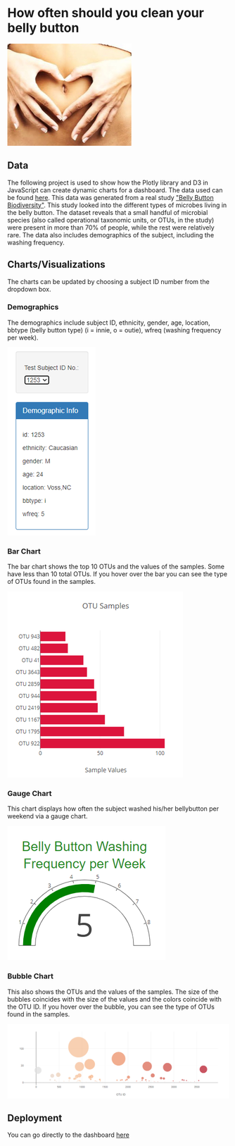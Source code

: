 # How often should you clean your belly button

![bellybutton pic](static/images/belly%20button%20pic.PNG)

## Data
The following project is used to show how the Plotly library and D3 in JavaScript can create dynamic charts for a dashboard. The data used can be found [here](samples.json). This data was generated from a real study ["Belly Button Biodiversity"](http://robdunnlab.com/projects/belly-button-biodiversity/). This study looked into the different types of microbes living in the belly button. The dataset reveals that a small handful of microbial species (also called operational taxonomic units, or OTUs, in the study) were present in more than 70% of people, while the rest were relatively rare. The data also includes demographics of the subject, including the washing frequency.

## Charts/Visualizations
The charts can be updated by choosing a subject ID number from the dropdown box.

### Demographics
The demographics include subject ID, ethnicity, gender, age, location, bbtype (belly button type) (i = innie, o = outie), wfreq (washing frequency per week).

![demo pic](static/images/screen%20shot%20demo.PNG)

### Bar Chart
The bar chart shows the top 10 OTUs and the values of the samples. Some have less than 10 total OTUs. If you hover over the bar you can see the type of OTUs found in the samples.

![bar chart](static/images/screen%20shot%20bar.PNG)

### Gauge Chart
This chart displays how often the subject washed his/her bellybutton per weekend via a gauge chart.

![gauge chart](static/images/screen%20shot%20gauge.PNG)

### Bubble Chart
This also shows the OTUs and the values of the samples. The size of the bubbles coincides with the size of the values and the colors coincide with the OTU ID. If you hover over the bubble, you can see the type of OTUs found in the samples.

![bubble chart](static/images/screen%20shot%20bubble.PNG)

## Deployment
You can go directly to the dashboard [here](https://corters22.github.io/plotly-challenge/index.html)
